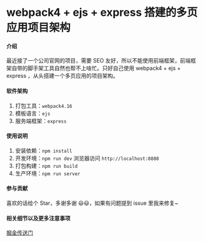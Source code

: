 # webpack4 + ejs + express 搭建的多页应用项目架构

#### 介绍

最近接了一个公司官网的项目，需要 SEO 友好，所以不能使用前端框架，前端框架自带的脚手架工具自然也帮不上啥忙。只好自己使用 webpack4 + ejs + express ，从头搭建一个多页应用的项目架构。

#### 软件架构

1. 打包工具：`webpack4.16`
2. 模板语言：`ejs`
3. 服务端框架：`express`

#### 使用说明

1. 安装依赖：`npm install`
2. 开发环境：`npm run dev` 浏览器访问 `http://localhost:8888`
3. 打包构建：`npm run build`
4. 生产环境：`npm run server`

#### 参与贡献

喜欢的话给个 Star，多谢多谢 😃😃，如果有问题提到 issue 里我来修复~

#### 相关细节以及更多注意事项
[掘金传送门](https://juejin.im/post/5cb1aabdf265da037b6101d3)

